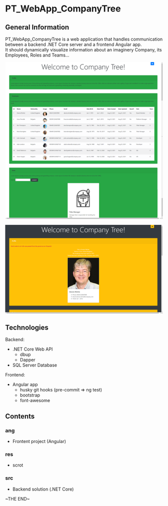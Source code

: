 # PT_WebApp_CompanyTree

## General Information

PT_WebApp_CompanyTree is a web application that handles communication between a backend .NET Core server and a frontend Angular app.  
It should dynamically visualize information about an imaginery Company, its Employees, Roles and Teams...

![GitHub Logo](res/scrot/PT_WebApp_CompanyTree_screenshot-01.png)

![GitHub Logo](res/scrot/PT_WebApp_CompanyTree_screenshot-02.png)

## Technologies

Backend:
- .NET Core Web API
	- dbup
	- Dapper
- SQL Server Database

Frontend:
- Angular app
	- husky git hooks (pre-commit => ng test)
	- bootstrap
	- font-awesome

## Contents

### ang

- Frontent project (Angular)

### res

- scrot

### src

- Backend solution (.NET Core)

\~THE END\~
